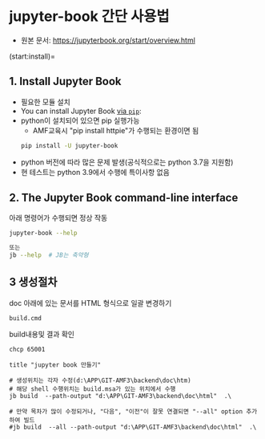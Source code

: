 # jupyter-book 간단 사용법
- 원본 문서: https://jupyterbook.org/start/overview.html

(start:install)=
## 1. Install Jupyter Book
- 필요한 모듈 설치
- You can install Jupyter Book [via `pip`](https://pip.pypa.io/en/stable/):
- python이 설치되어 있으면 pip 실행가능
  - AMF교육시 "pip install httpie"가 수행되는 환경이면 됨
  ```bash
  pip install -U jupyter-book
  ```
- python 버전에 따라 많은 문제 발생(공식적으로는  python 3.7을 지원함)
- 현 테스트는 python 3.9에서 수행에 특이사항 없음

## 2. The Jupyter Book command-line interface

아래 명령어가 수행되면 정상 작동
```bash
jupyter-book --help

또는
jb --help  # JB는 축약형
```

## 3 생성절차
doc 아래에 있는 문서를 HTML 형식으로 일괄 변경하기

```console
build.cmd
```
build내용및 결과 확인
```console
chcp 65001

title "jupyter book 만들기"

# 생성위치는 각자 수정(d:\APP\GIT-AMF3\backend\doc\htm)
# 해당 shell 수행위치는 build.msa가 있는 위치에서 수행
jb build  --path-output "d:\APP\GIT-AMF3\backend\doc\html"  .\

# 만약 목차가 많이 수정되거나, "다음", "이전"이 잘못 연결되면 "--all" option 추가하여 빌드
#jb build  --all --path-output "d:\APP\GIT-AMF3\backend\doc\html"  .\

```


